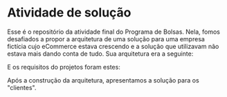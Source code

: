 # Atividade de solução

Esse é o repositório da atividade final do Programa de Bolsas. Nela, fomos desafiados a propor a arquitetura de uma solução para uma empresa fictícia cujo eCommerce estava crescendo e a solução que utilizavam não estava mais dando conta de tudo. Sua arquitetura era a seguinte:



E os requisitos do projetos foram estes:



Após a construção da arquitetura, apresentamos a solução para os "clientes".
